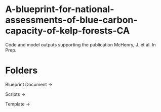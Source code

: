 # A-blueprint-for-national-assessments-of-blue-carbon-capacity-of-kelp-forests-CA

Code and model outputs supporting the publication McHenry, J. et al. In Prep.

# Folders

Blueprint Document ->

Scripts ->

Template ->
